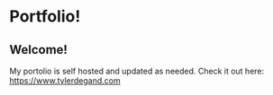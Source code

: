 # Portfolio!

## Welcome!

My portolio is self hosted and updated as needed. Check it out here: https://www.tylerdegand.com
